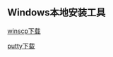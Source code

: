 ## Windows本地安装工具

[winscp下载](https://winscp.net/eng/index.php)

[putty下载](https://www.chiark.greenend.org.uk/~sgtatham/putty/latest.html)